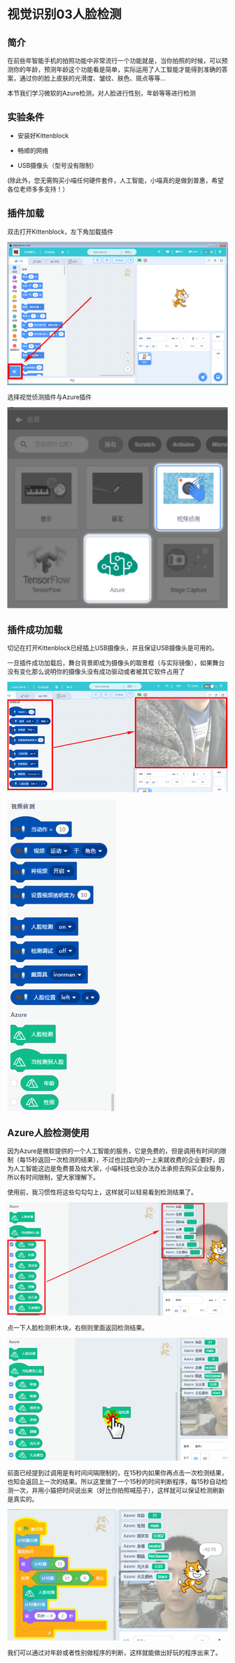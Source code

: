 # 视觉识别03人脸检测

## 简介

在前些年智能手机的拍照功能中非常流行一个功能就是，当你拍照的时候，可以预测你的年龄，预测年龄这个功能看是简单，实际运用了人工智能才能得到准确的答案，通过你的脸上皮肤的光滑度、皱纹、肤色、斑点等等...

本节我们学习微软的Azure检测，对人脸进行性别，年龄等等进行检测

## 实验条件

- 安装好Kittenblock

- 畅顺的网络

- USB摄像头（型号没有限制）

(除此外，您无需购买小喵任何硬件套件，人工智能，小喵真的是做到普惠，希望各位老师多多支持！）


## 插件加载

双击打开Kittenblock，左下角加载插件

![](./images/c01_01.png)

选择视觉侦测插件与Azure插件

![](./images/c08_01.png)

## 插件成功加载

切记在打开Kittenblock已经插上USB摄像头，并且保证USB摄像头是可用的。

一旦插件成功加载后，舞台背景即成为摄像头的取景框（与实际镜像），如果舞台没有变化那么说明你的摄像头没有成功驱动或者被其它软件占用了

![](./images/c06_03.png)

![](./images/c08_02.png)

## Azure人脸检测使用

因为Azure是微软提供的一个人工智能的服务，它是免费的，但是调用有时间的限制（每15秒返回一次检测的结果），不过也比国内的一上来就收费的企业要好，因为人工智能这边是免费普及给大家，小喵科技也没办法办法承担去购买企业服务，所以有时间限制，望大家理解下。

使用前，我习惯性将这些勾勾勾上，这样就可以轻易看到检测结果了。

![](./images/c08_03.png)

点一下人脸检测积木块，右侧则里面返回检测结果。

![](./images/c08_04.png)

前面已经提到过调用是有时间间隔限制的，在15秒内如果你再点击一次检测结果，也知会返回上一次的结果。所以这里做了一个15秒的时间判断程序，每15秒自动检测一次，并用小猫把时间说出来（好比你拍照喊茄子），这样就可以保证检测刷新是真实的。

![](./images/c08_05.png)

我们可以通过对年龄或者性别做程序的判断，这样就能做出好玩的程序出来了。